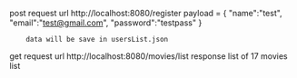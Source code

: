 post request 
    url http://localhost:8080/register
    payload = {
        "name":"test",
        "email":"test@gmail.com",
        "password":"testpass"
        }

        data will be save in usersList.json

get request 
    url http://localhost:8080/movies/list
    response   list of 17 movies list